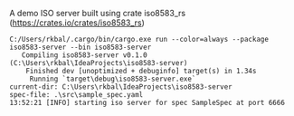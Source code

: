 A demo ISO server built using crate iso8583_rs (https://crates.io/crates/iso8583_rs)

```
C:/Users/rkbal/.cargo/bin/cargo.exe run --color=always --package iso8583-server --bin iso8583-server
   Compiling iso8583-server v0.1.0 (C:\Users\rkbal\IdeaProjects\iso8583-server)
    Finished dev [unoptimized + debuginfo] target(s) in 1.34s
     Running `target\debug\iso8583-server.exe`
current-dir: C:\Users\rkbal\IdeaProjects\iso8583-server
spec-file: .\src\sample_spec.yaml
13:52:21 [INFO] starting iso server for spec SampleSpec at port 6666
```